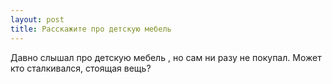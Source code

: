 ```yaml
---
layout: post 
title: Расскажите про детскую мебель 
--- 
```

Давно слышал про детскую мебель , но сам ни разу не покупал. Может кто сталкивался, стоящая вещь?